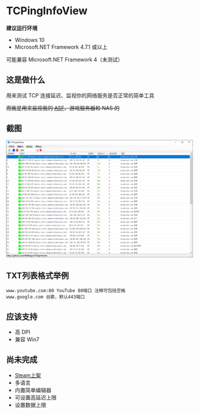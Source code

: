 # TCPingInfoView

**建议运行环境**
* Windows 10
* Microsoft.NET Framework 4.7.1 或以上

可能兼容 Microsoft.NET Framework 4（未测试）

## 这是做什么
用来测试 TCP 连接延迟、监视你的网络服务是否正常的简单工具

~~而我是用来监视我的 [ASF](https://github.com/JustArchiNET/ArchiSteamFarm)、游戏服务器和 NAS 的~~

## 截图
![](pic/preview.png)

## TXT列表格式举例
```
www.youtube.com:80 YouTube 80端口 注释可包括空格
www.google.com 谷歌，默认443端口
```

## 应该支持
* 高 DPI
* 兼容 Win7


## 尚未完成
* [Steam上架](https://store.steampowered.com/app/828090)
* 多语言
* 内置简单编辑器
* 可设置高延迟上限
* 设置数据上限